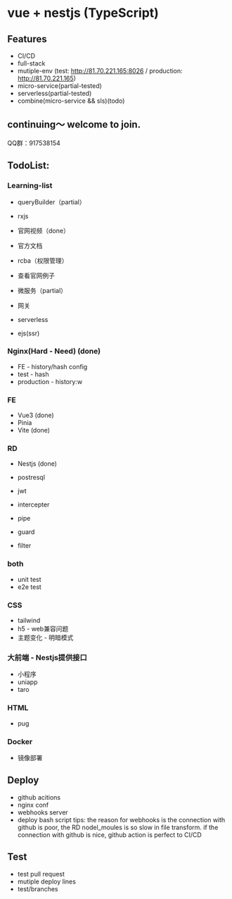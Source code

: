 <!--
 * @Author: your name
 * @Date: 2022-04-05 16:02:11
 * @LastEditTime: 2022-04-06 16:38:04
 * @LastEditors: Please set LastEditors
 * @Description: 打开koroFileHeader查看配置 进行设置: https://github.com/OBKoro1/koro1FileHeader/wiki/%E9%85%8D%E7%BD%AE
 * @FilePath: /vue-nestjs-ci-cd/README.md
-->
# vue + nestjs (TypeScript)

## Features
- CI/CD
- full-stack
- mutiple-env (test: http://81.70.221.165:8026 / production: http://81.70.221.165) 
- micro-service(partial-tested)
- serverless(partial-tested)
- combine(micro-service && sls)(todo)

## continuing～ welcome to join.
  QQ群：917538154

## TodoList:
### Learning-list
- queryBuilder（partial）
- rxjs

- 官网视频（done）
- 官方文档
- rcba（权限管理）
- 查看官网例子
- 微服务（partial）
- 网关
- serverless
- ejs(ssr)

### Nginx(Hard - Need) (done)
  - FE - history/hash config
  - test - hash
  - production - history:w

### FE
  - Vue3 (done)
  - Pinia
  - Vite (done)

### RD
  - Nestjs (done)
  - postresql
  - jwt

  - intercepter
  - pipe
  - guard
  - filter

### both
- unit test
- e2e test

### CSS
  - tailwind
  - h5 - web兼容问题
  - 主题变化 - 明暗模式

### 大前端 - Nestjs提供接口
  - 小程序
  - uniapp
  - taro

### HTML
  - pug

### Docker
  - 镜像部署

## Deploy
  - github acitions
  - nginx conf
  - webhooks server
  - deploy bash script
  tips: the reason for webhooks is the connection with github is poor, the RD nodel_moules is so slow in file transform. if the connection with github is nice, github action is perfect to CI/CD

## Test
  - test pull request
  - mutiple deploy lines
  - test/branches
